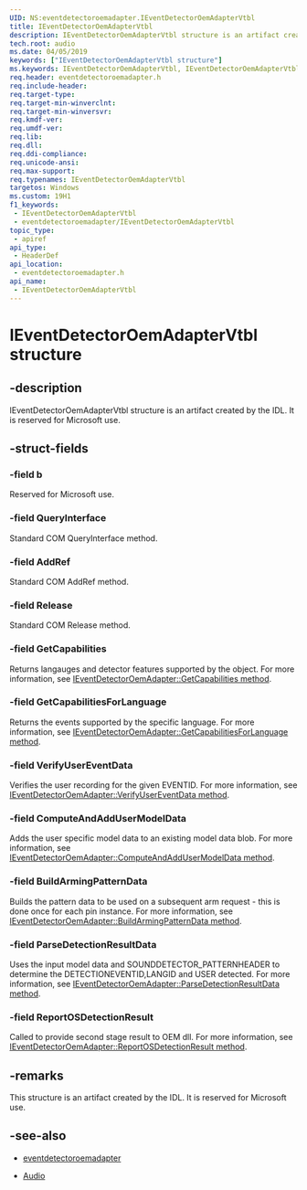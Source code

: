 ```yaml
---
UID: NS:eventdetectoroemadapter.IEventDetectorOemAdapterVtbl
title: IEventDetectorOemAdapterVtbl
description: IEventDetectorOemAdapterVtbl structure is an artifact created by the IDL. It is reserved for Microsoft use.
tech.root: audio
ms.date: 04/05/2019
keywords: ["IEventDetectorOemAdapterVtbl structure"]
ms.keywords: IEventDetectorOemAdapterVtbl, IEventDetectorOemAdapterVtbl,
req.header: eventdetectoroemadapter.h
req.include-header: 
req.target-type: 
req.target-min-winverclnt: 
req.target-min-winversvr: 
req.kmdf-ver: 
req.umdf-ver: 
req.lib: 
req.dll: 
req.ddi-compliance: 
req.unicode-ansi: 
req.max-support: 
req.typenames: IEventDetectorOemAdapterVtbl
targetos: Windows
ms.custom: 19H1
f1_keywords:
 - IEventDetectorOemAdapterVtbl
 - eventdetectoroemadapter/IEventDetectorOemAdapterVtbl
topic_type:
 - apiref
api_type:
 - HeaderDef
api_location:
 - eventdetectoroemadapter.h
api_name:
 - IEventDetectorOemAdapterVtbl
---
```


# IEventDetectorOemAdapterVtbl structure


## -description

IEventDetectorOemAdapterVtbl structure is an artifact created by the IDL. It is reserved for Microsoft use.

## -struct-fields

### -field b

 
Reserved for Microsoft use.

### -field QueryInterface

Standard COM QueryInterface method.

### -field AddRef

Standard COM AddRef method.

### -field Release

Standard COM Release method.

### -field GetCapabilities

Returns langauges and detector features supported by the object. For more information, see [IEventDetectorOemAdapter::GetCapabilities method](nf-eventdetectoroemadapter-ieventdetectoroemadapter-getcapabilities.md).

### -field GetCapabilitiesForLanguage

Returns the events supported by the specific language. For more information, see [IEventDetectorOemAdapter::GetCapabilitiesForLanguage method](nf-eventdetectoroemadapter-ieventdetectoroemadapter-getcapabilitiesforlanguage.md).

### -field VerifyUserEventData

Verifies the user recording for the given EVENTID. For more information, see [IEventDetectorOemAdapter::VerifyUserEventData method](nf-eventdetectoroemadapter-ieventdetectoroemadapter-verifyusereventdata.md).

### -field ComputeAndAddUserModelData

Adds the user specific model data to an existing model data blob. For more information, see [IEventDetectorOemAdapter::ComputeAndAddUserModelData method](nf-eventdetectoroemadapter-ieventdetectoroemadapter-computeandaddusermodeldata.md).

### -field BuildArmingPatternData

Builds the pattern data to be used on a subsequent arm request - this is done once for each pin instance. For more information, see [IEventDetectorOemAdapter::BuildArmingPatternData method](nf-eventdetectoroemadapter-ieventdetectoroemadapter-buildarmingpatterndata.md).

### -field ParseDetectionResultData

Uses the input model data and SOUNDDETECTOR_PATTERNHEADER to determine the DETECTIONEVENTID,LANGID and USER detected.
For more information, see [IEventDetectorOemAdapter::ParseDetectionResultData method](nf-eventdetectoroemadapter-ieventdetectoroemadapter-parsedetectionresultdata.md).

### -field ReportOSDetectionResult

Called to provide second stage result to OEM dll. For more information, see [IEventDetectorOemAdapter::ReportOSDetectionResult method](nf-eventdetectoroemadapter-ieventdetectoroemadapter-reportosdetectionresult.md).

## -remarks

This structure is an artifact created by the IDL. It is reserved for Microsoft use.

## -see-also

- [eventdetectoroemadapter](../eventdetectoroemadapter/index.md)

- [Audio](../_audio/index.md)

